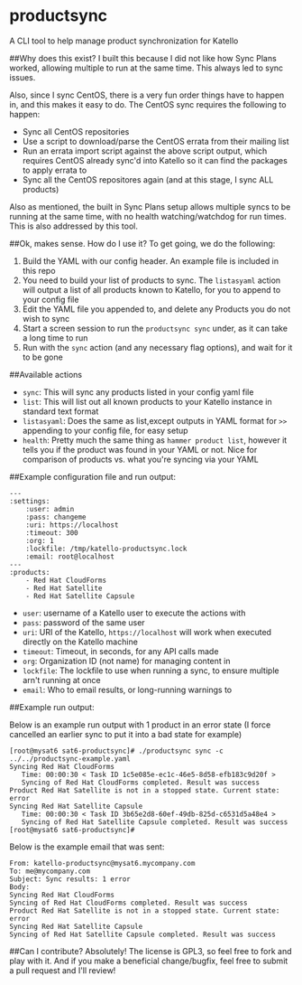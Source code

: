 # productsync
A CLI tool to help manage product synchronization for Katello

##Why does this exist?
I built this because I did not like how Sync Plans worked, allowing multiple to run at the same time.  This always led to sync issues.

Also, since I sync CentOS, there is a very fun order things have to happen in, and this makes it easy to do. The CentOS sync requires the following to happen:
- Sync all CentOS repositories
- Use a script to download/parse the CentOS errata from their mailing list
- Run an errata import script against the above script output, which requires CentOS already sync'd into Katello so it can find the packages to apply errata to
- Sync all the CentOS repositores again (and at this stage, I sync ALL products)

Also as mentioned, the built in Sync Plans setup allows multiple syncs to be running at the same time, with no health watching/watchdog for run times.  This is also addressed by this tool.

##Ok, makes sense.  How do I use it?
To get going, we do the following:

1. Build the YAML with our config header. An example file is included in this repo
2. You need to build your list of products to sync. The `listasyaml` action will output a list of all products known to Katello, for you to append to your config file
3. Edit the YAML file you appended to, and delete any Products you do not wish to sync
4. Start a screen session to run the `productsync sync` under, as it can take a long time to run
5. Run with the `sync` action (and any necessary flag options), and wait for it to be gone

##Available actions
* `sync`: This will sync any products listed in your config yaml file
* `list`: This will list out all known products to your Katello instance in standard text format
* `listasyaml`: Does the same as list,except outputs in YAML format for `>>` appending to your config file, for easy setup
* `health`: Pretty much the same thing as `hammer product list`, however it tells you if the product was found in your YAML or not. Nice for comparison of products vs. what you're syncing via your YAML

##Example configuration file and run output:
```
---
:settings:
    :user: admin
    :pass: changeme
    :uri: https://localhost
    :timeout: 300
    :org: 1
    :lockfile: /tmp/katello-productsync.lock
    :email: root@localhost
---
:products:
    - Red Hat CloudForms
    - Red Hat Satellite
    - Red Hat Satellite Capsule
```
* `user`: username of a Katello user to execute the actions with
* `pass`: password of the same user
* `uri`: URI of the Katello, `https://localhost` will work when executed directly on the Katello machine
* `timeout`: Timeout, in seconds, for any API calls made
* `org`: Organization ID (not name) for managing content in
* `lockfile`: The lockfile to use when running a sync, to ensure multiple arn't running at once
* `email`: Who to email results, or long-running warnings to

##Example run output:

Below is an example run output with 1 product in an error state (I force cancelled an earlier sync to put it into a bad state for example)
```
[root@mysat6 sat6-productsync]# ./productsync sync -c ../../productsync-example.yaml 
Syncing Red Hat CloudForms
   Time: 00:00:30 < Task ID 1c5e085e-ec1c-46e5-8d58-efb183c9d20f >  
   Syncing of Red Hat CloudForms completed. Result was success
Product Red Hat Satellite is not in a stopped state. Current state: error
Syncing Red Hat Satellite Capsule
   Time: 00:00:30 < Task ID 3b65e2d8-60ef-49db-825d-c6531d5a48e4 >  
   Syncing of Red Hat Satellite Capsule completed. Result was success
[root@mysat6 sat6-productsync]#
```
Below is the example email that was sent:

```
From: katello-productsync@mysat6.mycompany.com
To: me@mycompany.com
Subject: Sync results: 1 error
Body:
Syncing Red Hat CloudForms
Syncing of Red Hat CloudForms completed. Result was success
Product Red Hat Satellite is not in a stopped state. Current state: error
Syncing Red Hat Satellite Capsule
Syncing of Red Hat Satellite Capsule completed. Result was success
```


##Can I contribute?
Absolutely! The license is GPL3, so feel free to fork and play with it.  And if you make a beneficial change/bugfix, feel free to submit a pull request and I'll review!
